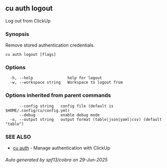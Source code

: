 ## cu auth logout

Log out from ClickUp

### Synopsis

Remove stored authentication credentials.

```
cu auth logout [flags]
```

### Options

```
  -h, --help               help for logout
  -w, --workspace string   Workspace to logout from
```

### Options inherited from parent commands

```
      --config string   config file (default is $HOME/.config/cu/config.yml)
      --debug           enable debug mode
  -o, --output string   output format (table|json|yaml|csv) (default "table")
```

### SEE ALSO

* [cu auth](cu_auth.md)	 - Manage authentication with ClickUp

###### Auto generated by spf13/cobra on 29-Jun-2025
